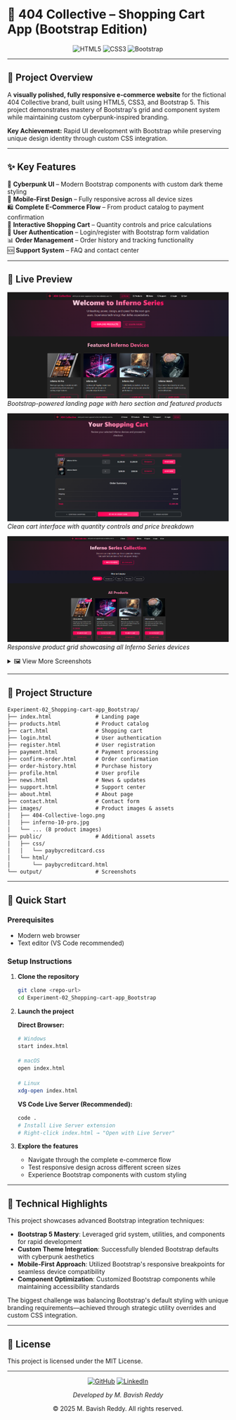 # 🛒 404 Collective – Shopping Cart App (Bootstrap Edition)

<div align="center">
  
![HTML5](https://img.shields.io/badge/HTML5-E34F26?style=for-the-badge&logo=html5&logoColor=white)
![CSS3](https://img.shields.io/badge/CSS3-1572B6?style=for-the-badge&logo=css3&logoColor=white)
![Bootstrap](https://img.shields.io/badge/Bootstrap-7952B3?style=for-the-badge&logo=bootstrap&logoColor=white)

</div>

---

## 🎯 Project Overview

A **visually polished, fully responsive e-commerce website** for the fictional 404 Collective brand, built using HTML5, CSS3, and Bootstrap 5. This project demonstrates mastery of Bootstrap's grid and component system while maintaining custom cyberpunk-inspired branding.

**Key Achievement:** Rapid UI development with Bootstrap while preserving unique design identity through custom CSS integration.

---

## ✨ Key Features

🎨 **Cyberpunk UI** – Modern Bootstrap components with custom dark theme styling  
📱 **Mobile-First Design** – Fully responsive across all device sizes  
🛍️ **Complete E-Commerce Flow** – From product catalog to payment confirmation  
🛒 **Interactive Shopping Cart** – Quantity controls and price calculations  
🔐 **User Authentication** – Login/register with Bootstrap form validation  
📊 **Order Management** – Order history and tracking functionality  
🆘 **Support System** – FAQ and contact center  

---

## 📸 Live Preview

![Home Page](output/Home.png)
*Bootstrap-powered landing page with hero section and featured products*

![Shopping Cart](output/Cart.png)
*Clean cart interface with quantity controls and price breakdown*

![Products Catalog](output/Products.png)
*Responsive product grid showcasing all Inferno Series devices*

<details>
<summary>🖼️ View More Screenshots</summary>

![Login Page](output/Login.png)
*User authentication with Bootstrap form controls*

![Payment Page](output/Payment.png)
*Secure payment interface with credit card form*

![Order History](output/Order_History.png)
*Order tracking and purchase history*

![News & Updates](output/News&Updates.png)
*Company news and product announcements*

![Register Page](output/Register.png)
*User registration with form validation*

![Support Center](output/Support_Center.png)
*FAQ and customer support resources*

</details>

---

## 📁 Project Structure

```
Experiment-02_Shopping-cart-app_Bootstrap/
├── index.html              # Landing page
├── products.html           # Product catalog
├── cart.html               # Shopping cart
├── login.html              # User authentication
├── register.html           # User registration
├── payment.html            # Payment processing
├── confirm-order.html      # Order confirmation
├── order-history.html      # Purchase history
├── profile.html            # User profile
├── news.html               # News & updates
├── support.html            # Support center
├── about.html              # About page
├── contact.html            # Contact form
├── images/                 # Product images & assets
│   ├── 404-Collective-logo.png
│   ├── inferno-10-pro.jpg
│   └── ... (8 product images)
├── public/                 # Additional assets
│   ├── css/
│   │   └── paybycreditcard.css
│   └── html/
│       └── paybycreditcard.html
└── output/                 # Screenshots
```

---

## 🚀 Quick Start

### Prerequisites
- Modern web browser
- Text editor (VS Code recommended)

### Setup Instructions

1. **Clone the repository**
   ```bash
   git clone <repo-url>
   cd Experiment-02_Shopping-cart-app_Bootstrap
   ```

2. **Launch the project**
   
   **Direct Browser:**
   ```bash
   # Windows
   start index.html
   
   # macOS
   open index.html
   
   # Linux
   xdg-open index.html
   ```

   **VS Code Live Server (Recommended):**
   ```bash
   code .
   # Install Live Server extension
   # Right-click index.html → "Open with Live Server"
   ```

3. **Explore the features**
   - Navigate through the complete e-commerce flow
   - Test responsive design across different screen sizes
   - Experience Bootstrap components with custom styling

---

## 🧠 Technical Highlights

This project showcases advanced Bootstrap integration techniques:

- **Bootstrap 5 Mastery**: Leveraged grid system, utilities, and components for rapid development
- **Custom Theme Integration**: Successfully blended Bootstrap defaults with cyberpunk aesthetics
- **Mobile-First Approach**: Utilized Bootstrap's responsive breakpoints for seamless device compatibility
- **Component Optimization**: Customized Bootstrap components while maintaining accessibility standards

The biggest challenge was balancing Bootstrap's default styling with unique branding requirements—achieved through strategic utility overrides and custom CSS integration.

---

## 📄 License

This project is licensed under the MIT License.

---

<div align="center">

[![GitHub](https://img.shields.io/badge/-GitHub-181717?style=for-the-badge&logo=github)](https://github.com/bavish007)
[![LinkedIn](https://img.shields.io/badge/-LinkedIn-0A66C2?style=for-the-badge&logo=linkedin)](https://www.linkedin.com/in/bavishreddymuske)

*Developed by M. Bavish Reddy*

© 2025 M. Bavish Reddy. All rights reserved.

</div>

